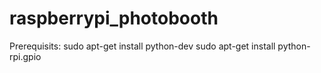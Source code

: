raspberrypi_photobooth
======================

Prerequisits:
sudo apt-get install python-dev
sudo apt-get install python-rpi.gpio
